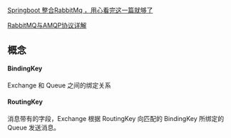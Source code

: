 # 
[Springboot 整合RabbitMq ，用心看完这一篇就够了](https://blog.csdn.net/qq_35387940/article/details/100514134)

[RabbitMQ与AMQP协议详解](https://www.cnblogs.com/frankyou/p/5283539.html)

## 概念 

#### BindingKey
Exchange 和 Queue 之间的绑定关系

#### RoutingKey
消息带有的字段，Exchange 根据 RoutingKey 向匹配的 BindingKey 所绑定的 Queue 发送消息。

